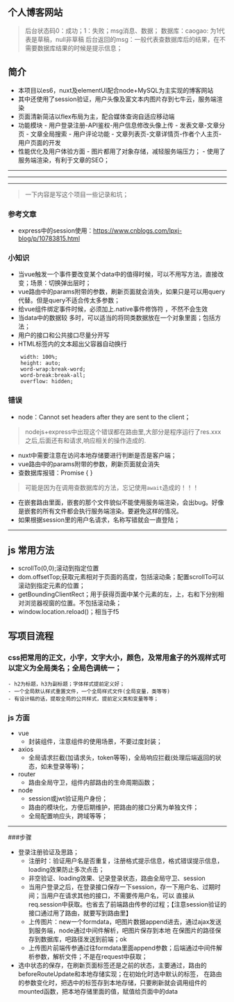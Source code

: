 ## 个人博客网站
>后台状态码0：成功；1：失败；msg消息、数据；
> 数据库：caogao: 为1代表是草稿，null非草稿
> 后台返回的msg：一般代表查数据库后的结果，在不需要数据库结果的时候是提示信息；
## 简介
- 本项目以es6，nuxt及elementUI配合node+MySQL为主实现的博客网站
- 其中还使用了session验证，用户头像及富文本内图片存到七牛云，服务端渲染
- 页面清新简洁以flex布局为主，配合媒体查询自适应移动端
- 功能模块
		- 用户登录注册-API鉴权-用户信息修改头像上传
		- 发表文章-文章分页
		- 文章全局搜索
		- 用户评论功能
		- 文章列表页-文章详情页-作者个人主页-用户页面的开发
- 性能优化及用户体验方面
		- 图片都用了对象存储，减轻服务端压力；
		- 使用了服务端渲染，有利于文章的SEO；


---
---
---
> 一下内容是写这个项目一些记录和坑；
### 参考文章
- express中的session使用：https://www.cnblogs.com/lpxj-blog/p/10783815.html
### 小知识
- 当vue触发一个事件要改变某个data中的值得时候，可以不用写方法，直接改变；场景：切换弹出层时；
- vue路由中的params附带的参数，刷新页面就会消失，如果只是可以用query代替。但是query不适合传太多参数；
- 给vue组件绑定事件时候，必须加上.native事件修饰符 ，不然不会生效
- 当data中的数据较
多时，可以适当的将同类数据放在一个对象里面；包括方法；
- 用户的接口和公共接口尽量分开写
- HTML标签内的文本超出父容器自动换行
```
	width: 100%;
	height: auto;
	word-wrap:break-word;
	word-break:break-all;
	overflow: hidden;
```

### 错误
- node：Cannot set headers after they are sent to the client；
> nodejs+express中出现这个错误都在路由里,大部分是程序运行了res.xxx之后,后面还有和请求,响应相关的操作造成的.
- nuxt中需要注意在访问本地存储要进行判断是否是客户端；
- vue路由中的params附带的参数，刷新页面就会消失
- 查数据库报错：Promise { <pending> }
> 可能是因为在调用查数据库的方法，忘记使用`await`造成的！！！
- 在嵌套路由里面，嵌套的那个文件貌似不能使用服务端渲染，会出bug。好像是嵌套的所有文件都会执行服务端渲染。要避免这样的情况。
- 如果根据session里的用户名请求，名称写错就会一直登陆；
---
## js 常用方法
- scrollTo(0,0);滚动到指定位置
- dom.offsetTop;获取元素相对于页面的高度，包括滚动条；配置scrollTo可以滚动到指定元素的位置；
- getBoundingClientRect；用于获得页面中某个元素的左，上，右和下分别相对浏览器视窗的位置。不包括滚动条；
- window.location.reload()；相当于f5

## 写项目流程
### css把常用的正文，小字，文字大小，颜色，及常用盒子的外观样式可以定义为全局类名；全局色调统一；
	- h2为标题，h3为副标题；字体样式提前定义好；
	- 一个全局默认样式重置文件，一个全局样式文件(全局变量，类等等)
	- 有设计稿的话，提取全局的公共样式，提前定义类和变量等等；
### js 方面
- vue
	- 封装组件，注意组件的使用场景，不要过度封装；
- axios
	- 全局请求拦截(加请求头，token等等)，全局响应拦截(处理后端返回的状态，如未登录等等)；
- router
	- 路由全局守卫，组件内部路由的生命周期函数；
- node
	- session或jwt验证用户身份；
	- 路由的模块化，方便后期维护，把路由的接口分离为单独文件；
	- 全局配置响应头，跨域等等；
---
###步骤
- 登录注册验证及思路；
	- 注册时：验证用户名是否重复，注册格式提示信息，格式错误提示信息，loading效果防止多次点击；
	- 非空验证、loading效果、记录登录状态，路由全局守卫、session
	- 当用户登录之后，在登录接口保存一下session，存一下用户名、过期时间；当用户在请求其他的接口，不需要传用户名，可以
直接从req.session中获取。也省去了前端路由传参的过程；【注意session验证的接口通过用了路由，就要写到路由里】
	- 上传图片：new一个formdata，吧图片数据append进去，通过ajax发送到服务端，node通过中间件解析，吧图片保存到本地
在保图片的路径保存到数据库，吧路径发送到前端；ok
	- 上传图片前端传参通过往formdata里面append参数；后端通过中间件解析参数，解析文件；不是在request中获取；
- 选中状态的保存，在刷新页面标签还是之前的状态，主要通过，路由的beforeRouteUpdate和本地存储实现；在初始化时选中默认的标签，
在路由的参数变化时，把选中的标签存到本地存储，只要刷新就会调用组件的mounted函数，把本地存储里面的值，赋值给页面中的data